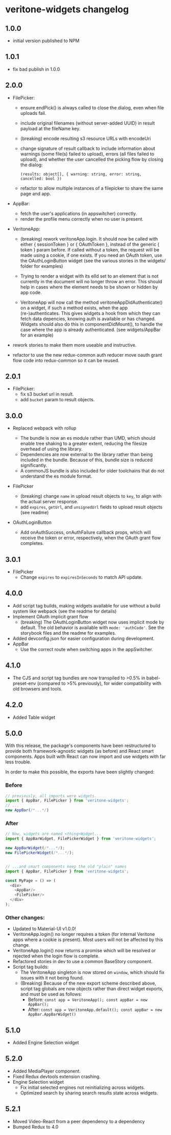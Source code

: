 # veritone-widgets changelog

## 1.0.0
* initial version published to NPM

## 1.0.1
* fix bad publish in 1.0.0

## 2.0.0
* FilePicker: 
  * ensure endPick() is always called to close the dialog, even when file uploads fail.
  * include original filenames (without server-added UUID) in result payload at the fileName key.
  * (breaking) encode resulting s3 resource URLs with encodeUri
  * change signature of result callback to include information about warnings (some file(s) failed to upload), errors (all files failed to upload), and whether the user cancelled the picking flow by closing the dialog:

    ```
    (results: object[], { warning: string, error: string, cancelled: bool })
    ```
  * refactor to allow multiple instances of a filepicker to share the same page and app.

* AppBar:
  * fetch the user's applications (in appswitcher) correctly.
  * render the profile menu correctly when no user is present.

* VeritoneApp:
  * (breaking) rework veritoneApp.login. It should now be called with either { sessionToken } or { OAuthToken }, instead of the generic { token } param before. If called without a token, the request will be made using a cookie, if one exists. If you need an OAuth token, use the OAuthLoginButton widget (see the various stories in the widgets/ folder for examples)
  
  * Trying to render a widget with its elId set to an element that is not currently in the document will no longer throw an error. This should help in cases where the element needs to be shown or hidden by app code.
  
  * VeritoneApp will now call the method veritoneAppDidAuthenticate() on a widget, if such a method exists, when the app (re-)authenticates. This gives widgets a hook from
    which they can fetch data depencies, knowing auth is available or has changed. Widgets should also do this in componentDidMount(), to handle the case where the app is already authenticated. (see widgets/AppBar for an example)

* rework stories to make them more useable and instructive.

* refactor to use the new redux-common auth reducer move oauth grant flow code into redux-common so it can be reused.

## 2.0.1
* FilePicker:
  * fix s3 bucket url in result.
  * add `bucket` param to result objects.

## 3.0.0
* Replaced webpack with rollup
  * The bundle is now an es module rather than UMD, which should enable tree shaking to a greater extent, reducing the filesize overhead of using the library.
  * Dependencies are now external to the library rather than being included in the bundle. Because of this, bundle size is reduced significantly. 
  * A commonJS bundle is also included for older toolchains that do not understand the es module format.

* FilePicker
  * (breaking) change `name` in upload result objects to `key`, to align with the actual server response.
  * add `expires`, `getUrl`, and `unsignedUrl` fields to upload result objects (see readme)


* OAuthLoginButton
  * Add onAuthSuccess, onAuthFailure callback props, which will receive the token or error, respectively, when the OAuth grant flow completes.

## 3.0.1
* FilePicker
  * Change `expires` to `expiresInSeconds` to match API update.

## 4.0.0
* Add script tag builds, making widgets available for use without a build system like webpack (see the readme for details)
* Implement OAuth implicit grant flow
  * (breaking) The OAuthLoginButton widget now uses implicit mode by default. The old behavior is available with `mode: 'authCode'`. See the storybook files and the readme for examples.
* Added devconfig.json for easier configuration during development.
* AppBar
  * Use the correct route when switching apps in the appSwitcher.

## 4.1.0
* The CJS and script tag bundles are now transpiled to >0.5% in babel-preset-env (compared to >5% previously), for wider compatibility with old browsers and tools.

## 4.2.0
* Added Table widget

## 5.0.0
With this release, the package's components have been restructured to provide both framework-agnostic widgets (as before) and React smart components. Apps built with React can now import and use widgets with far less trouble.

In order to make this possible, the exports have been slightly changed:

### Before
```javascript
// previously, all imports were widgets.
import { AppBar, FilePicker } from 'veritone-widgets';
// ...
new AppBar(/*...*/)
```

### After
```javascript
// Now, widgets are named <thing>Widget...
import { AppBarWidget, FilePickerWidget } from 'veritone-widgets';

new AppBarWidget(/*...*/);
new FilePickerWidget(/*...*/);


// ...and smart components keep the old "plain" names
import { AppBar, FilePicker } from 'veritone-widgets';

const MyPage = () => (
  <div>
    <AppBar/>
    <FilePicker/>
  </div>
);
```

### Other changes:
* Updated to Material-UI v1.0.0!
* VeritoneApp.login() no longer requires a token (for internal Veritone apps where a cookie is present). Most users will not be affected by this change.
* VeritoneApp.login() now returns a promise which will be resolved or rejected when the login flow is complete.
* Refactored stories in dev to use a common BaseStory component.
* Script tag builds:
  * The VeritoneApp singleton is now stored on `window`, which should fix issues with it not being found.
  * (Breaking) Because of the new export scheme described above, script tag globals are now objects rather than direct widget exports, and must be used as follows:
    * Before: `const app = VeritoneApp(); const appBar = new AppBar();`
    * After: `const app = VeritoneApp.default(); const appBar = new AppBar.AppBarWidget()`

## 5.1.0
* Added Engine Selection widget

## 5.2.0
* Added MediaPlayer component.
* Fixed Redux devtools extension crashing.
* Engine Selection widget
  *  Fix initial selected engines not reinitializing across widgets.
  *  Optimized search by sharing search results state across widgets.

## 5.2.1
* Moved Video-React from a peer dependency to a dependency
* Bumped Redux to 4.0